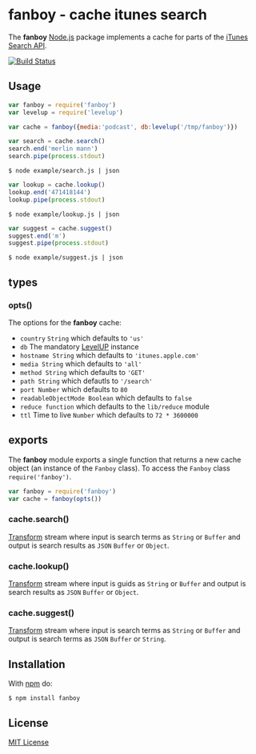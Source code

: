 
# fanboy - cache itunes search

The **fanboy** [Node.js](http://nodejs.org/) package implements a cache for parts of the [iTunes Search API](https://www.apple.com/itunes/affiliates/resources/documentation/itunes-cache-web-service-search-api.html).

[![Build Status](https://secure.travis-ci.org/michaelnisi/fanboy.svg)](http://travis-ci.org/michaelnisi/fanboy)

## Usage

```js
var fanboy = require('fanboy')
var levelup = require('levelup')

var cache = fanboy({media:'podcast', db:levelup('/tmp/fanboy')})
```

```js
var search = cache.search()
search.end('merlin mann')
search.pipe(process.stdout)
```

```
$ node example/search.js | json
```

```js
var lookup = cache.lookup()
lookup.end('471418144')
lookup.pipe(process.stdout)
```

```
$ node example/lookup.js | json
```

```js
var suggest = cache.suggest()
suggest.end('m')
suggest.pipe(process.stdout)
```

```
$ node example/suggest.js | json
```

## types

### opts()

The options for the **fanboy** cache:

- `country` `String` which defaults to `'us'`
- `db` The mandatory [LevelUP](https://github.com/rvagg/node-levelup) instance
- `hostname String` which defaults to `'itunes.apple.com'`
- `media String` which defaults to `'all'`
- `method String` which defaults to `'GET'`
- `path String` which defautls to `'/search'`
- `port Number` which defaults to `80`
- `readableObjectMode Boolean` which defaults to `false`
- `reduce function` which defaults to the `lib/reduce` module
- `ttl` Time to live `Number` which defaults to `72 * 3600000`

## exports

The **fanboy** module exports a single function that returns a new cache object (an instance of the `Fanboy` class). To access the `Fanboy` class `require('fanboy')`.

```js
var fanboy = require('fanboy')
var cache = fanboy(opts())
```

### cache.search()

[Transform](http://nodejs.org/api/stream.html#stream_class_stream_transform)  stream where input is search terms as `String` or `Buffer` and output is search results as `JSON` `Buffer` or `Object`.

### cache.lookup()

[Transform](http://nodejs.org/api/stream.html#stream_class_stream_transform) stream where input is guids as `String` or `Buffer` and output is search results as `JSON` `Buffer` or `Object`.

### cache.suggest()

[Transform](http://nodejs.org/api/stream.html#stream_class_stream_transform) stream where input is search terms as `String` or `Buffer` and output is search terms as `JSON` `Buffer` or `String`.

## Installation

With [npm](https://npmjs.org/package/fanboy) do:

```
$ npm install fanboy
```

## License

[MIT License](https://github.com/michaelnisi/fanboy/blob/master/LICENSE)
